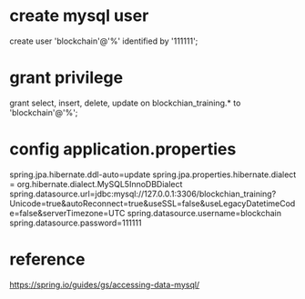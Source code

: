 # create mysql user
create user 'blockchain'@'%' identified by '111111';

# grant privilege
grant select, insert, delete, update on blockchian_training.* to 'blockchain'@'%';

# config application.properties
spring.jpa.hibernate.ddl-auto=update
spring.jpa.properties.hibernate.dialect = org.hibernate.dialect.MySQL5InnoDBDialect
spring.datasource.url=jdbc:mysql://127.0.0.1:3306/blockchian_training?Unicode=true&autoReconnect=true&useSSL=false&useLegacyDatetimeCode=false&serverTimezone=UTC
spring.datasource.username=blockchain
spring.datasource.password=111111


# reference 
https://spring.io/guides/gs/accessing-data-mysql/

